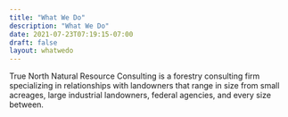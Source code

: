```yaml
---
title: "What We Do"
description: "What We Do"
date: 2021-07-23T07:19:15-07:00
draft: false
layout: whatwedo
---
```


True North Natural Resource Consulting is a forestry consulting firm specializing in relationships with landowners that range in size from small acreages, large industrial landowners, federal agencies, and every size between.